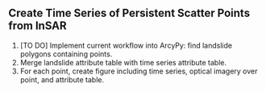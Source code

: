 ## Create Time Series of Persistent Scatter Points from InSAR
1) [TO DO] Implement current workflow into ArcyPy: find landslide polygons containing points.
2) Merge landslide attribute table with time series attribute table.
3) For each point, create figure including time series, optical imagery over point, and attribute table.
